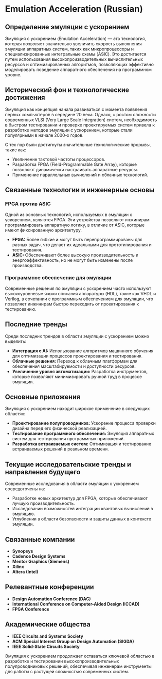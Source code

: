 # Emulation Acceleration (Russian)

## Определение эмуляции с ускорением

Эмуляция с ускорением (Emulation Acceleration) — это технология, которая позволяет значительно увеличить скорость выполнения эмуляции аппаратных систем, таких как микропроцессоры и специализированные интегральные схемы (ASIC). Это достигается путем использования высокопроизводительных вычислительных ресурсов и оптимизированных алгоритмов, позволяющих эффективно моделировать поведение аппаратного обеспечения на программном уровне.

## Исторический фон и технологические достижения

Эмуляция как концепция начала развиваться с момента появления первых компьютеров в середине 20 века. Однако, с ростом сложности современных VLSI (Very Large Scale Integration) систем, необходимость в быстром тестировании и проверке проектируемых систем привела к разработке методов эмуляции с ускорением, которые стали популярными в начале 2000-х годов. 

С тех пор были достигнуты значительные технологические прорывы, такие как:

- Увеличение тактовой частоты процессоров.
- Разработка FPGA (Field-Programmable Gate Array), которые позволяют динамически настраивать аппаратные ресурсы.
- Применение параллельных вычислений и облачных технологий.

## Связанные технологии и инженерные основы

### FPGA против ASIC

Одной из основных технологий, используемых в эмуляции с ускорением, являются FPGA. Эти устройства позволяют инжинирам программировать аппаратную логику, в отличие от ASIC, которые имеют фиксированную архитектуру. 

- **FPGA:** Более гибкие и могут быть перепрограммированы для разных задач, что делает их идеальными для прототипирования и тестирования.
- **ASIC:** Обеспечивают более высокую производительность и энергоэффективность, но не могут быть изменены после производства.

### Программное обеспечение для эмуляции

Современные решения по эмуляции с ускорением часто используют высокоуровневые языки описания аппаратуры (HDL), такие как VHDL и Verilog, в сочетании с программным обеспечением для эмуляции, что позволяет инжинирам быстро переходить от проектирования к тестированию.

## Последние тренды

Среди последних трендов в области эмуляции с ускорением можно выделить:

- **Интеграция с AI:** Использование алгоритмов машинного обучения для оптимизации процессов проектирования и тестирования.
- **Облачные решения:** Переход к облачным платформам для обеспечения масштабируемости и доступности ресурсов.
- **Увеличение уровня автоматизации:** Разработка инструментов, которые позволяют минимизировать ручной труд в процессе эмуляции.

## Основные приложения

Эмуляция с ускорением находит широкое применение в следующих областях:

- **Проектирование полупроводников:** Ускорение процесса проверки дизайна перед его физической реализацией.
- **Тестирование программного обеспечения:** Эмуляция аппаратных систем для тестирования программных приложений.
- **Разработка встраиваемых систем:** Оптимизация и тестирование встраиваемых решений в реальном времени.

## Текущие исследовательские тренды и направления будущего

Современные исследования в области эмуляции с ускорением сосредоточены на:

- Разработке новых архитектур для FPGA, которые обеспечивают лучшую производительность.
- Исследовании возможностей интеграции квантовых вычислений в эмуляцию.
- Углублении в области безопасности и защиты данных в контексте эмуляции.

## Связанные компании

- **Synopsys**
- **Cadence Design Systems**
- **Mentor Graphics (Siemens)**
- **Xilinx**
- **Altera (Intel)**

## Релевантные конференции

- **Design Automation Conference (DAC)**
- **International Conference on Computer-Aided Design (ICCAD)**
- **FPGA Conference**

## Академические общества

- **IEEE Circuits and Systems Society**
- **ACM Special Interest Group on Design Automation (SIGDA)**
- **IEEE Solid-State Circuits Society**

Эмуляция с ускорением продолжает оставаться ключевой областью в разработке и тестировании высокопроизводительных полупроводниковых решений, обеспечивая инженерам инструменты для работы с растущей сложностью современных систем.